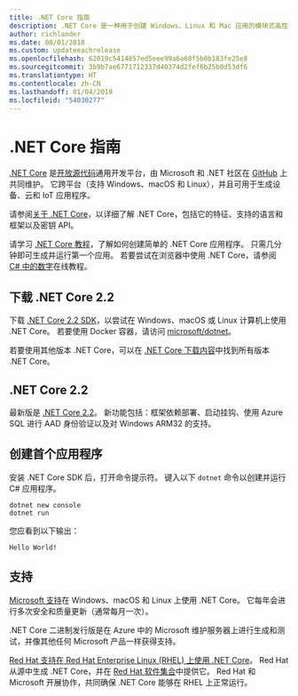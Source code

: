 ```yaml
---
title: .NET Core 指南
description: .NET Core 是一种用于创建 Windows、Linux 和 Mac 应用的模块式高性能的 .NET 实现。 了解 .NET Core 以开始使用。
author: richlander
ms.date: 08/01/2018
ms.custom: updateeachrelease
ms.openlocfilehash: 62019c5414857ed5eee99a6a60f5b0b183fe25e8
ms.sourcegitcommit: 3b9b7ae6771712337d40374d2fef6b25b0d53df6
ms.translationtype: HT
ms.contentlocale: zh-CN
ms.lasthandoff: 01/04/2019
ms.locfileid: "54030277"
---
```

# <a name="net-core-guide"></a>.NET Core 指南

[.NET Core](about.md) 是[开放源代码](https://github.com/dotnet/coreclr/blob/master/LICENSE.TXT)通用开发平台，由 Microsoft 和 .NET 社区在 [GitHub](https://github.com/dotnet/core) 上共同维护。 它跨平台（支持 Windows、macOS 和 Linux），并且可用于生成设备、云和 IoT 应用程序。

请参阅[关于 .NET Core](about.md)，以详细了解 .NET Core，包括它的特征、支持的语言和框架以及密钥 API。

请学习 [.NET Core 教程](tutorials/index.md)，了解如何创建简单的 .NET Core 应用程序。 只需几分钟即可生成并运行第一个应用。 若要尝试在浏览器中使用 .NET Core，请参阅 [C# 中的数字](../csharp/tutorials/intro-to-csharp/numbers-in-csharp.yml)在线教程。

## <a name="download-net-core-22"></a>下载 .NET Core 2.2

下载 [.NET Core 2.2 SDK](https://www.microsoft.com/net/download)，以尝试在 Windows、macOS 或 Linux 计算机上使用 .NET Core。 若要使用 Docker 容器，请访问 [microsoft/dotnet](https://hub.docker.com/r/microsoft/dotnet/)。

若要使用其他版本 .NET Core，可以在 [.NET Core 下载内容](https://www.microsoft.com/net/download/archives)中找到所有版本 .NET Core。

## <a name="net-core-22"></a>.NET Core 2.2

最新版是 [.NET Core 2.2](whats-new/dotnet-core-2-2.md)。 新功能包括：框架依赖部署、启动挂钩、使用 Azure SQL 进行 AAD 身份验证以及对 Windows ARM32 的支持。

## <a name="create-your-first-application"></a>创建首个应用程序

安装 .NET Core SDK 后，打开命令提示符。 键入以下 `dotnet` 命令以创建并运行 C# 应用程序。

```console
dotnet new console
dotnet run
```

您应看到以下输出：

```console
Hello World!
```

## <a name="support"></a>支持

[Microsoft 支持](https://www.microsoft.com/net/support/policy)在 Windows、macOS 和 Linux 上使用 .NET Core。 它每年会进行多次安全和质量更新（通常每月一次）。

.NET Core 二进制发行版是在 Azure 中的 Microsoft 维护服务器上进行生成和测试，并像其他任何 Microsoft 产品一样获得支持。

[Red Hat 支持在 Red Hat Enterprise Linux (RHEL) 上使用 .NET Core](http://redhatloves.net/)。 Red Hat 从源中生成 .NET Core，并在 [Red Hat 软件集合](https://developers.redhat.com/products/softwarecollections/overview/)中提供它。 Red Hat 和 Microsoft 开展协作，共同确保 .NET Core 能够在 RHEL 上正常运行。
